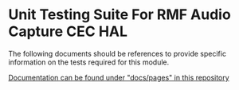 
<!--
If not stated otherwise in this file or this component's LICENSE file the following copyright and licenses apply.

Copyright 2023 RDK Management

Licensed under the Apache License, Version 2.0 (the "License"); you may not use this file except in compliance with the License. You may obtain a copy of the License at

 http://www.apache.org/licenses/LICENSE-2.0

Unless required by applicable law or agreed to in writing, software distributed under the License is distributed on an "AS IS" BASIS, WITHOUT WARRANTIES OR CONDITIONS OF ANY KIND, either express or implied.

See the License for the specific language governing permissions and limitations under the License.
-->

# Unit Testing Suite For RMF Audio Capture CEC HAL

The following documents should be references to provide specific information on the tests required for this module.

[Documentation can be found under "docs/pages" in this repository](./docs/pages)

